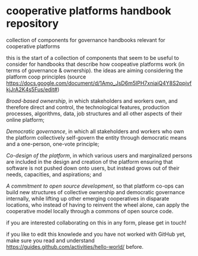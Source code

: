 # cooperative platforms handbook repository
collection of components for governance handbooks relevant for cooperative platforms


this is the start of a collection of components that seem to be useful to consider for  handbooks that describe how coopeative platforms work (in terms of governance & ownership). the ideas are aiming considering the platform coop principles (source https://docs.google.com/document/d/1Amo_JsD6m5IPH7xniaiQ4Y8S2ppjvfkjJrA2K4s5Fus/edit#)

*Broad-based ownership*, in which stakeholders and workers own, and therefore direct and control, the technological features, production processes, algorithms, data, job structures and all other aspects of their online platform; 

*Democratic governance*, in which all stakeholders and workers who own the platform collectively self-govern the entity through democratic means and a one-person, one-vote principle; 

*Co-design of the platform*, in which various users and marginalized persons are included in the design and creation of the platform ensuring that software is not pushed down onto users, but instead grows out of their needs, capacities, and aspirations; and

*A commitment to open source development*, so that platform co-ops can build new structures of collective ownership and democratic governance internally, while lifting up other emerging cooperatives in disparate locations, who instead of having to reinvent the wheel alone, can apply the cooperative model locally through a commons of open source code.


if you are interested collaborating on this in any form, please get in touch!

if you like to edit this knowlede and you have not worked with GitHub yet, make sure you read and understand https://guides.github.com/activities/hello-world/ before.

